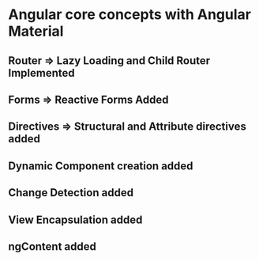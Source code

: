 # Angular core concepts with Angular Material

## Router => Lazy Loading and Child Router Implemented

## Forms => Reactive Forms Added

## Directives => Structural and Attribute directives added

## Dynamic Component creation added

## Change Detection added

## View Encapsulation added

## ngContent added
